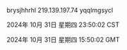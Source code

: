 brysjhhrhl 219.139.197.74 yqqlmgsycl

2024年 10月 31日 星期四 23:50:02 CST

2024年 10月 31日 星期四 15:50:02 GMT
